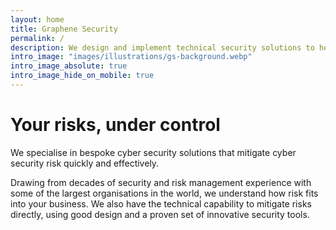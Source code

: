 ```yaml
---
layout: home
title: Graphene Security
permalink: /
description: We design and implement technical security solutions to help you take control of your cyber security risks.
intro_image: "images/illustrations/gs-background.webp"
intro_image_absolute: true
intro_image_hide_on_mobile: true
---
```


# Your risks, under control

We specialise in bespoke cyber security solutions that mitigate cyber security risk quickly and effectively.

Drawing from decades of security and risk management experience with some of the largest organisations in the world, we understand how risk fits into your business. We also have the technical capability to mitigate risks directly, using good design and a proven set of innovative security tools.
